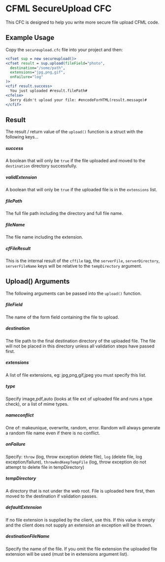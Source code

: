 # CFML SecureUpload CFC

This CFC is designed to help you write more secure file upload CFML code.

## Example Usage

Copy the `secureupload.cfc` file into your project and then:

```cfm
<cfset sup = new secureupload()>
<cfset result = sup.upload(fileField="photo",
  destination="/some/path",
  extensions="jpg,png,gif",
  onFailure="log"
)>
<cfif result.success>
  You just uploaded #result.filePath#
<cfelse>
  Sorry didn't upload your file: #encodeForHTML(result.message)#
</cfif>
```

## Result

The result / return value of the `upload()` function is a struct with the following keys...

##### success

A boolean that will only be `true` if the file uploaded and moved to the `destination` directory successfully.

##### validExtension

A boolean that will only be `true` if the uploaded file is in the `extensions` list.

##### filePath

The full file path including the directory and full file name.

##### fileName

The file name including the extension.

##### cfFileResult

This is the internal result of the `cffile` tag, the `serverFile`, `serverDirectory`, `serverFileName` keys
will be relative to the `tempDirectory` argument.

## Upload() Arguments

The following arguments can be passed into the `upload()` function.

##### fileField

The name of the form field containing the file to upload.

##### destination

The file path to the final destination directory of the uploaded file. The file will
not be placed in this directory unless all validation steps have passed first.

##### extensions

A list of file extensions, eg: jpg,png,gif,jpeg you must specify this list.

##### type

Specify image,pdf,auto (looks at file ext of uploaded file and runs a type check), or a list of mime types.

##### nameconflict

One of: makeunique, overwrite, random, error. Random will always generate a random file name even if there is no conflict.

##### onFailure

Specify: `throw` (log, throw exception delete file), `log` (delete file, log exception/failure), `throwAndKeepTempFile` (log, throw exception do not attempt to delete file in tempDirectory)

##### tempDirectory

A directory that is not under the web root. File is uploaded here first, then moved to the destination if validation passes.

##### defaultExtension

If no file extension is supplied by the client, use this. If this value is empty and the client does not supply an extension an exception will be thrown.

##### destinationFileName

Specify the name of the file. If you omit the file extension the uploaded file extension will be used (must be in extensions argument list).
